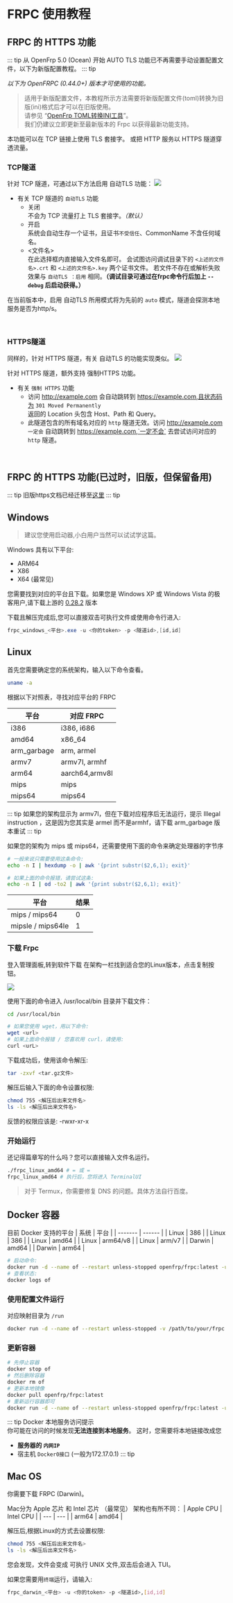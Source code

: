# FRPC 使用教程

## FRPC 的 HTTPS 功能

::: tip
从 OpenFrp 5.0 (Ocean) 开始 AUTO TLS 功能已不再需要手动设置配置文件，以下为新版配置教程。
::: tip


*以下为 OpenFRPC (0.44.0+) 版本才可使用的功能。*

> 适用于新版配置文件，本教程所示方法需要将新版配置文件(toml)转换为旧版(ini)格式后才可以在旧版使用。<br />
> 请参见 “[OpenFrp TOML转换INI工具](https://api.zyghit.cn/toml-to-ini/)”。<br />
> 我们仍建议立即更新至最新版本的 Frpc 以获得最新功能支持。

本功能可以在 TCP 链接上使用 TLS 套接字。
或把 HTTP 服务以 HTTPS 隧道穿透流量。

### TCP隧道

针对 TCP 隧道，可通过以下方法启用 自动TLS 功能：
![](./image/frpc/831f72faa42afccb9dc40cbb5fa5e79a.png)

* 有关 TCP 隧道的 `自动TLS` 功能
  * 关闭<br/>不会为 TCP 流量打上 TLS 套接字。*（默认）*
  * 开启<br/>系统会自动生存一个证书，且证书`不受信任`、CommonName 不含任何域名。
  * <文件名>  <br/>在此选择框内直接输入文件名即可。
  会试图访问调试目录下的 `<上述的文件名>.crt` 和 `<上述的文件名>.key` 两个证书文件。
若文件不存在或解析失败 效果与 `自动TLS ：启用` 相同。**（调试目录可通过在frpc命令行后加上 `--debug` 后启动获得。）**

在当前版本中，启用 自动TLS 所用模式将为先前的 `auto` 模式，隧道会探测本地服务是否为http/s。

<br/>

### HTTPS隧道

同样的，针对 HTTPS 隧道，有关 自动TLS 的功能实现类似。
![](./image/frpc/20f6530f4d9d21943c0a479492458fea.png)

针对 HTTPS 隧道，额外支持 强制HTTPS 功能。

* 有关 `强制 HTTPS` 功能
  * 访问 http://example.com 会自动跳转到 https://example.com,且状态码为 `301 Moved Permanently` <br />返回的 Location 头包含 Host、Path 和 Query。
  * 此隧道包含的所有域名对应的 `http` 隧道无效。访问 http://example.com `一定会` 自动跳转到 https://example.com,`一定不会` 去尝试访问对应的 `http` 隧道。

 
<br/>

## FRPC 的 HTTPS 功能(已过时，旧版，但保留备用)
::: tip
旧版https文档已经迁移至[这里](./frpc-old)
::: tip

## Windows

> 建议您使用启动器,小白用户当然可以试试学这篇。

Windows 具有以下平台:

* ARM64
* X86
* X64 (最常见)

您需要找到对应的平台且下载。如果您是 Windows XP 或 Windows Vista 的极客用户,请下载上游的 [0.28.2](https://github.com/fatedier/frp/releases/tag/v0.28.2) 版本

下载且解压完成后,您可以直接双击可执行文件或使用命令行进入:

```powershell
frpc_windows_<平台>.exe -u <你的token> -p <隧道id>,[id,id]
```

## Linux

首先您需要确定您的系统架构，输入以下命令查看。

```bash
uname -a
```

根据以下对照表，寻找对应平台的 FRPC

| 平台          | 对应 FRPC        |
|-------------|----------------|
| i386        | i386, i686     |
| amd64       | x86_64         |
| arm_garbage | 	arm, armel    |
| armv7       | armv7l, armhf  |
| arm64       | aarch64,armv8l |
| mips        | mips           |
| mips64      | mips64         |

::: tip
如果您的架构显示为 armv7l，但在下载对应程序后无法运行，提示 Illegal instruction ，这是因为您其实是 armel 而不是armhf，请下载 arm_garbage 版本重试
::: tip

如果您的架构为 mips 或 mips64，还需要使用下面的命令来确定处理器的字节序

``` bash
# 一般来说只需要使用这条命令:
echo -n I | hexdump -o | awk '{print substr($2,6,1); exit}'

# 如果上面的命令报错，请尝试这条:
echo -n I | od -to2 | awk '{print substr($2,6,1); exit}'
```

| 平台                | 结果  |
|-------------------|-----|
| mips / mips64     | 0   |
| mipsle / mips64le | 1   |




### 下载 Frpc

登入管理面板,转到软件下载
在架构一栏找到适合您的Linux版本，点击复制按钮。

![](./image/frpc/c0f99b289c48ba046b065ee33a4f5921.png)

使用下面的命令进入 /usr/local/bin 目录并下载文件：

``` bash
cd /usr/local/bin 

# 如果您使用 wget，用以下命令:
wget <url>
# 如果上面命令报错 / 您喜欢用 curl，请使用:
curl <urL>
```

下载成功后，使用该命令解压:

``` bash
tar -zxvf <tar.gz文件>
```

解压后输入下面的命令设置权限:

``` bash
chmod 755 <解压后出来文件名>
ls -ls <解压后出来文件名>
```

反馈的权限应该是: -rwxr-xr-x

### 开始运行

还记得篇章写的什么吗？您可以直接输入文件名运行。

```bash
./frpc_linux_amd64 # = 或 = 
frpc_linux_amd64 # 执行后，您将进入 TerminalUI 
```

> 对于 Termux，你需要修复 DNS 的问题。具体方法自行百度。

## Docker 容器

目前 Docker 支持的平台
| 系统    | 平台   |
| ------- | ------ |
| Linux | 386      |
| Linux | 386      |
| Linux | amd64    |
| Linux | arm64/v8 |
| Linux | arm/v7   |
| Darwin | amd64   |
| Darwin | arm64   |

```bash
# 启动命令: 
docker run -d --name of --restart unless-stopped openfrp/frpc:latest -u <访问密钥> -p <隧道ID>[<,隧道ID><,隧道ID>]
# 查看状态: 
docker logs of
```

### 使用配置文件运行
对应映射目录为 `/run`

```bash
docker run -d --name of --restart unless-stopped -v /path/to/your/frpc.ini:/run/frpc.ini openfrp/frpc:latest
```

### 更新容器

```bash
# 先停止容器
docker stop of
# 然后删除容器
docker rm of
# 更新本地镜像
docker pull openfrp/frpc:latest
# 重新运行容器即可
docker run -d --name of --restart unless-stopped openfrp/frpc:latest -u <访问密钥> -p <隧道ID>[<,隧道ID><,隧道ID>]
```

::: tip
Docker 本地服务访问提示 <br/>
你可能在访问的时候发现**无法连接到本地服务**。
这时，您需要将本地链接改成您
- **服务器的 `内网IP`**  
- 宿主机 `Docker0接口` (一般为172.17.0.1)
::: tip

<!-- Docker THE END -->

## Mac OS

你需要下载 FRPC (Darwin)。

Mac分为 Apple 芯片 和 Intel 芯片 （最常见）
架构也有所不同：
| Apple CPU | Intel CPU |
| --- | --- |
| arm64 | amd64 |

解压后,根据Linux的方式去设置权限:

``` bash
chmod 755 <解压后出来文件名>
ls -ls <解压后出来文件名>
```

您会发现，文件会变成 可执行 UNIX 文件,双击后会进入 TUI。

如果您需要用`终端`运行，请输入:

```bash
frpc_darwin_<平台> -u <你的token> -p <隧道id>,[id,id]
```


